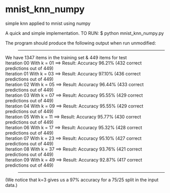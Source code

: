 # mnist_knn_numpy
simple knn applied to mnist using numpy 

A quick and simple implementation.
TO RUN:
$ python mnist_knn_numpy.py

The program should produce the following output when run unmodified:
>-----------------------------------------------------------------------

We have 1347 items in the training set & 449 items for test\
Iteration 00 With k = 01  ==> Result: Accuracy 96.21% (432 correct predictions out of 449)\
Iteration 01 With k = 03  ==> Result: Accuracy 97.10% (436 correct predictions out of 449)\
Iteration 02 With k = 05  ==> Result: Accuracy 96.44% (433 correct predictions out of 449)\
Iteration 03 With k = 07  ==> Result: Accuracy 95.55% (429 correct predictions out of 449)\
Iteration 04 With k = 09  ==> Result: Accuracy 95.55% (429 correct predictions out of 449)\
Iteration 05 With k = 11  ==> Result: Accuracy 95.77% (430 correct predictions out of 449)\
Iteration 06 With k = 17  ==> Result: Accuracy 95.32% (428 correct predictions out of 449)\
Iteration 07 With k = 23  ==> Result: Accuracy 95.10% (427 correct predictions out of 449)\
Iteration 08 With k = 37  ==> Result: Accuracy 93.76% (421 correct predictions out of 449)\
Iteration 09 With k = 49  ==> Result: Accuracy 92.87% (417 correct predictions out of 449)

>-----------------------------------------------------------------------

(We notice that k=3 gives us a 97% accuracy for a 75/25 split in the input data.)

